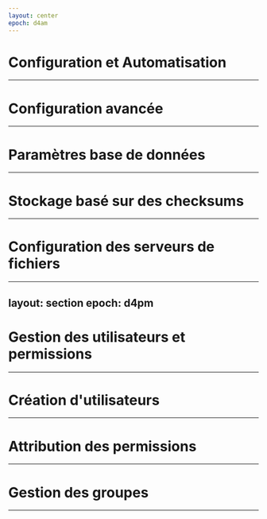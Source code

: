 ```yaml
---
layout: center
epoch: d4am
---
```


# Configuration et Automatisation

---

# Configuration avancée

---

# Paramètres base de données

---

# Stockage basé sur des checksums

---

# Configuration des serveurs de fichiers

---
layout: section
epoch: d4pm
---

# Gestion des utilisateurs et permissions

---

# Création d'utilisateurs

---

# Attribution des permissions

---

# Gestion des groupes

---